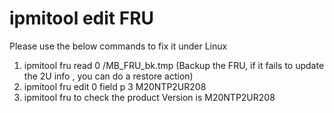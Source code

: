 # ipmitool edit FRU

Please use the below commands to fix it under Linux
1. ipmitool fru read 0 /MB_FRU_bk.tmp     (Backup the FRU, if it fails to update the 2U info , you can do a restore action)
2. ipmitool fru edit 0 field p 3 M20NTP2UR208
3. ipmitool fru to check the product Version is M20NTP2UR208

